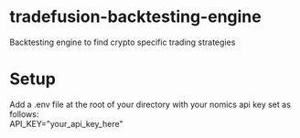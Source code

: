 # tradefusion-backtesting-engine
Backtesting engine to find crypto specific trading strategies

# Setup
Add a .env file at the root of your directory with your nomics api key set as follows:   
API_KEY="your_api_key_here"
